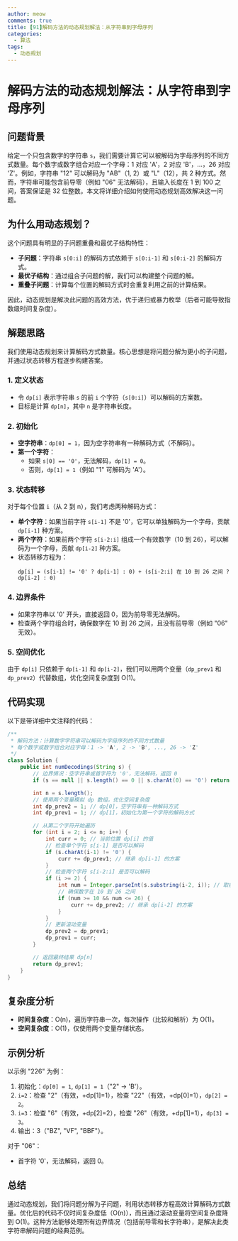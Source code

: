 ```yaml
---
author: meow
comments: true
title: [91]解码方法的动态规划解法：从字符串到字母序列
categories:
  - 算法
tags:
  - 动态规划
---
```


# 解码方法的动态规划解法：从字符串到字母序列

## 问题背景
给定一个只包含数字的字符串 `s`，我们需要计算它可以被解码为字母序列的不同方式数量。每个数字或数字组合对应一个字母：1 对应 'A'，2 对应 'B'，...，26 对应 'Z'。例如，字符串 "12" 可以解码为 "AB"（1, 2）或 "L"（12），共 2 种方式。然而，字符串可能包含前导零（例如 "06" 无法解码），且输入长度在 1 到 100 之间，答案保证是 32 位整数。本文将详细介绍如何使用动态规划高效解决这一问题。

## 为什么用动态规划？
这个问题具有明显的子问题重叠和最优子结构特性：
- **子问题**：字符串 `s[0:i]` 的解码方式依赖于 `s[0:i-1]` 和 `s[0:i-2]` 的解码方式。
- **最优子结构**：通过组合子问题的解，我们可以构建整个问题的解。
- **重叠子问题**：计算每个位置的解码方式时会重复利用之前的计算结果。

因此，动态规划是解决此问题的高效方法，优于递归或暴力枚举（后者可能导致指数级时间复杂度）。

## 解题思路
我们使用动态规划来计算解码方式数量。核心思想是将问题分解为更小的子问题，并通过状态转移方程逐步构建答案。

### 1. 定义状态
- 令 `dp[i]` 表示字符串 `s` 的前 `i` 个字符（`s[0:i]`）可以解码的方案数。
- 目标是计算 `dp[n]`，其中 `n` 是字符串长度。

### 2. 初始化
- **空字符串**：`dp[0] = 1`，因为空字符串有一种解码方式（不解码）。
- **第一个字符**：
  - 如果 `s[0] == '0'`，无法解码，`dp[1] = 0`。
  - 否则，`dp[1] = 1`（例如 "1" 可解码为 'A'）。

### 3. 状态转移
对于每个位置 `i`（从 2 到 n），我们考虑两种解码方式：
- **单个字符**：如果当前字符 `s[i-1]` 不是 '0'，它可以单独解码为一个字母，贡献 `dp[i-1]` 种方案。
- **两个字符**：如果前两个字符 `s[i-2:i]` 组成一个有效数字（10 到 26），可以解码为一个字母，贡献 `dp[i-2]` 种方案。
- 状态转移方程为：
  ```
  dp[i] = (s[i-1] != '0' ? dp[i-1] : 0) + (s[i-2:i] 在 10 到 26 之间 ? dp[i-2] : 0)
  ```

### 4. 边界条件
- 如果字符串以 '0' 开头，直接返回 0，因为前导零无法解码。
- 检查两个字符组合时，确保数字在 10 到 26 之间，且没有前导零（例如 "06" 无效）。

### 5. 空间优化
由于 `dp[i]` 只依赖于 `dp[i-1]` 和 `dp[i-2]`，我们可以用两个变量（`dp_prev1` 和 `dp_prev2`）代替数组，优化空间复杂度到 O(1)。

## 代码实现
以下是带详细中文注释的代码：

```java
/**
 * 解码方法：计算数字字符串可以解码为字母序列的不同方式数量
 * 每个数字或数字组合对应字母：1 -> 'A', 2 -> 'B', ..., 26 -> 'Z'
 */
class Solution {
    public int numDecodings(String s) {
        // 边界情况：空字符串或首字符为 '0'，无法解码，返回 0
        if (s == null || s.length() == 0 || s.charAt(0) == '0') return 0;

        int n = s.length();
        // 使用两个变量模拟 dp 数组，优化空间复杂度
        int dp_prev2 = 1; // dp[0]，空字符串有一种解码方式
        int dp_prev1 = 1; // dp[1]，初始化为第一个字符的解码方式

        // 从第二个字符开始遍历
        for (int i = 2; i <= n; i++) {
            int curr = 0; // 当前位置 dp[i] 的值
            // 检查单个字符 s[i-1] 是否可以解码
            if (s.charAt(i-1) != '0') {
                curr += dp_prev1; // 继承 dp[i-1] 的方案
            }
            // 检查两个字符 s[i-2:i] 是否可以解码
            if (i >= 2) {
                int num = Integer.parseInt(s.substring(i-2, i)); // 取前两个字符
                // 确保数字在 10 到 26 之间
                if (num >= 10 && num <= 26) {
                    curr += dp_prev2; // 继承 dp[i-2] 的方案
                }
            }
            // 更新滚动变量
            dp_prev2 = dp_prev1;
            dp_prev1 = curr;
        }

        // 返回最终结果 dp[n]
        return dp_prev1;
    }
}
```

## 复杂度分析
- **时间复杂度**：O(n)，遍历字符串一次，每次操作（比较和解析）为 O(1)。
- **空间复杂度**：O(1)，仅使用两个变量存储状态。

## 示例分析
以示例 "226" 为例：
1. 初始化：`dp[0] = 1`, `dp[1] = 1`（"2" -> 'B'）。
2. `i=2`：检查 "2"（有效，+dp[1]=1），检查 "22"（有效，+dp[0]=1），`dp[2] = 2`。
3. `i=3`：检查 "6"（有效，+dp[2]=2），检查 "26"（有效，+dp[1]=1），`dp[3] = 3`。
4. 输出：3（"BZ", "VF", "BBF"）。

对于 "06"：
- 首字符 '0'，无法解码，返回 0。

## 总结
通过动态规划，我们将问题分解为子问题，利用状态转移方程高效计算解码方式数量。优化后的代码不仅时间复杂度低（O(n)），而且通过滚动变量将空间复杂度降到 O(1)。这种方法能够处理所有边界情况（包括前导零和长字符串），是解决此类字符串解码问题的经典范例。

